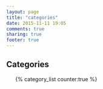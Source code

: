 ```yaml
---
layout: page
title: "categories"
date: 2015-11-11 19:05
comments: true
sharing: true
footer: true
---
```

<section>
  <h1>Categories</h1>
    <ul id="category-list">{% category_list counter:true %}</ul>
</section>